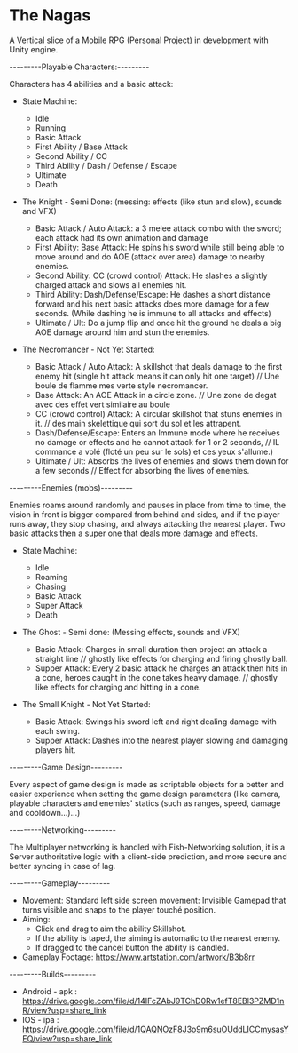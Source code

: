 # The Nagas
A Vertical slice of a Mobile RPG (Personal Project) in development with Unity engine.

---------Playable Characters:---------

Characters has 4 abilities and a basic attack:  

* State Machine:
  - Idle
  - Running
  - Basic Attack
  - First Ability / Base Attack
  - Second Ability / CC
  - Third Ability / Dash / Defense / Escape
  - Ultimate
  - Death
   
* The Knight - Semi Done: (messing: effects (like stun and slow), sounds and VFX)
  - Basic Attack / Auto Attack: a 3 melee attack combo with the sword; each attack had its own animation and damage
  - First Ability: Base Attack: He spins his sword while still being able to move around and do AOE (attack over area) damage to nearby enemies.
  - Second Ability: CC (crowd control) Attack: He slashes a slightly charged attack and slows all enemies hit. 
  - Third Ability: Dash/Defense/Escape: He dashes a short distance forward and his next basic attacks does more damage for a few seconds. (While dashing he is immune to all attacks and effects)
  - Ultimate / Ult: Do a jump flip and once hit the ground he deals a big AOE damage around him and stun the enemies.

* The Necromancer - Not Yet Started:
  - Basic Attack / Auto Attack:  A skillshot that deals damage to the first enemy hit (single hit attack means it can only hit one target) // Une boule de flamme mes verte style necromancer.
  - Base Attack: An AOE Attack in a circle zone. // Une zone de degat avec des effet vert similaire au boule
  - CC (crowd control) Attack: A circular skillshot that stuns enemies in it. // des main skelettique qui sort du sol et les attrapent.
  - Dash/Defense/Escape: Enters an Immune mode where he receives no damage or effects and he cannot attack for 1 or 2 seconds, // IL commance a volé (floté un peu sur le sols) et ces yeux s'allume.)
  - Ultimate / Ult: Absorbs the lives of enemies and slows them down for a few seconds // Effect for absorbing the lives of enemies.

---------Enemies (mobs)---------

Enemies roams around randomly and pauses in place from time to time, the vision in front is bigger compared from behind and sides, and if the player runs away, they stop chasing, and always attacking the nearest player. Two basic attacks then a super one that deals more damage and effects.

* State Machine:
  - Idle
  - Roaming
  - Chasing
  - Basic Attack
  - Super Attack
  - Death

* The Ghost - Semi done: (Messing effects, sounds and VFX)
  - Basic Attack: Charges in small duration then project an attack a straight line // ghostly like effects for charging and firing ghostly ball.
  - Supper Attack: Every 2 basic attack he charges an attack then hits in a cone, heroes caught in the cone takes heavy damage. // ghostly like effects for charging and hitting in a cone.
    
* The Small Knight - Not Yet Started:
  - Basic Attack: Swings his sword left and right dealing damage with each swing.
  - Supper Attack: Dashes into the nearest player slowing and damaging players hit.
  
---------Game Design---------

Every aspect of game design is made as scriptable objects for a better and easier experience when setting the game design parameters (like camera, playable characters and enemies' statics (such as ranges, speed, damage and cooldown...)...)

---------Networking---------

The Multiplayer networking is handled with Fish-Networking solution, it is a Server authoritative logic with a client-side prediction, and more secure and better syncing in case of lag.

---------Gameplay---------

  * Movement: Standard left side screen movement: Invisible Gamepad that turns visible and snaps to the player touché position.
  * Aiming:
    - Click and drag to aim the ability Skillshot.
    - If the ability is taped, the aiming is automatic to the nearest enemy.
    - If dragged to the cancel button the ability is candled.
  * Gameplay Footage: https://www.artstation.com/artwork/B3b8rr
    
---------Builds---------

* Android - apk : https://drive.google.com/file/d/14IFcZAbJ9TChD0Rw1efT8EBl3PZMD1nR/view?usp=share_link
* IOS - ipa : https://drive.google.com/file/d/1QAQNOzF8J3o9m6suOUddLICCmysasYEQ/view?usp=share_link
